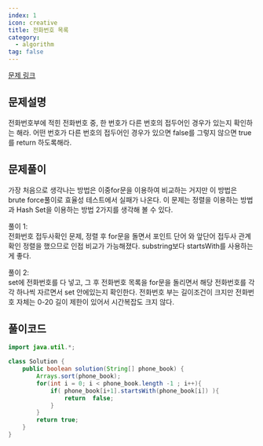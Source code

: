 ```yaml
---
index: 1
icon: creative
title: 전화번호 목록
category:
  - algorithm
tag: false
---
```


[문제 링크](https://programmers.co.kr/learn/courses/30/lessons/42577)

## 문제설명

전화번호부에 적힌 전화번호 중, 한 번호가 다른 번호의 접두어인 경우가 있는지 확인하는 해라. 어떤 번호가 다른 번호의 접두어인 경우가 있으면 false를 그렇지 않으면 true를 return 하도록해라.

## 문제풀이
가장 처음으로 생각나는 방법은 이중for문을 이용하여 비교하는 거지만 이 방법은 brute force풀이로 효율성 테스트에서 실패가 나온다. 이 문제는 정렬을 이용하는 방법과 Hash Set을 이용하는 방법 2가지를 생각해 볼 수 있다.

풀이 1:  
전화번호 접두사확인 문제, 정렬 후 for문을 돌면서 포인트 단어 와 앞단어 접두사 관계 확인 정렬을 했으므로 인접 비교가 가능해졌다.
substring보다 startsWith를 사용하는게 좋다.

풀이 2:  
set에 전화번호를 다 넣고, 그 후 전화번호 목록을 for문을 돌리면서 해당 전화번호를 각각 하나씩 자르면서 set 안에있는지 확인한다. 전화번호 부는 길이조건이 크지만 전화번호 자체는 0-20
길이 제한이 있어서 시간복잡도 크지 않다.

## 풀이코드

```java
import java.util.*;

class Solution {
    public boolean solution(String[] phone_book) {
        Arrays.sort(phone_book);
        for(int i = 0; i < phone_book.length -1 ; i++){
            if( phone_book[i+1].startsWith(phone_book[i]) ){
                return  false;
            }
        }
        return true;
    }
}
```
